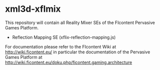 xml3d-xflmix
============

This repository will contain all Reality Mixer SEs of the FIcontent Pervasive Games Platform.
  * Reflection Mapping SE (xflix-reflection-mapping.js)
  
For documentation please refer to the FIcontent Wiki at http://wiki.ficontent.eu/ in particular
the documentation of the Pervasive Games Platform at http://wiki.ficontent.eu/doku.php/ficontent.gaming.architecture
